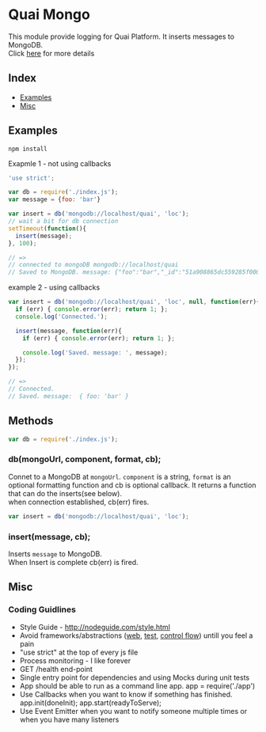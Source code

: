 # Quai Mongo

This module provide logging for Quai Platform. It inserts messages to MongoDB.  
Click [here](https://git.corp.attinteractive.com/dstools/quai-log) for more details

## Index

* [Examples](#examples)
* [Misc](#misc)

## Examples
    
 `npm install`

Exapmle 1 - not using callbacks

```js
'use strict';

var db = require('./index.js');
var message = {foo: 'bar'}

var insert = db('mongodb://localhost/quai', 'loc');
// wait a bit for db connection
setTimeout(function(){
  insert(message);
}, 100);

// =>
// connected to mongoDB mongodb://localhost/quai
// Saved to MongoDB. message: {"foo":"bar","_id":"51a908865dc559285f000001"}
```

example 2 - using callbacks
```js
var insert = db('mongodb://localhost/quai', 'loc', null, function(err){ 
  if (err) { console.error(err); return 1; };
  console.log('Connected.');

  insert(message, function(err){
    if (err) { console.error(err); return 1; };

    console.log('Saved. message: ', message);
  });
});

// =>
// Connected.
// Saved. message:  { foo: 'bar' }
```

## Methods

```js
var db = require('./index.js');
```

### db(mongoUrl, component, format, cb);

Connet to a MongoDB at `mongoUrl`. `component` is a string, `format` is an optional formatting function and cb is optional callback. It returns a function that can do the inserts(see below).  
when connection established, cb(err) fires.


```js
var insert = db('mongodb://localhost/quai', 'loc');
```

### insert(message, cb);

Inserts `message` to MongoDB.  
When Insert is complete cb(err) is fired.


## Misc 

### Coding Guidlines

* Style Guide - http://nodeguide.com/style.html
* Avoid frameworks/abstractions ([web](http://expressjs.com/), [test](http://visionmedia.github.com/mocha/), [control flow](https://github.com/caolan/async)) untill you feel a pain
* "use strict" at the top of every js file
* Process monitoring - I like forever
* GET /health end-point
* Single entry point for dependencies and using Mocks during unit tests
* App should be able to run as a command line app. app = require('./app')
* Use Callbacks when you want to know if something has finished. app.init(doneInit); app.start(readyToServe);
* Use Event Emitter when you want to notify someone multiple times or when you have many listeners
